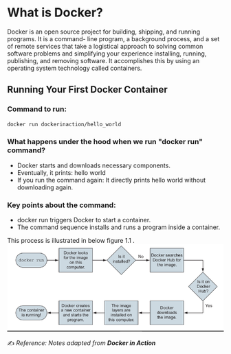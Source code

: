# What is Docker?

Docker is an open source project for building, shipping, and running programs. It is a command-
line program, a background process, and a set of remote services that take a logistical approach
to solving common software problems and simplifying your experience installing, running, publishing,
and removing software. It accomplishes this by using an operating system technology called containers.

## Running Your First Docker Container

### Command to run:

```bash
docker run dockerinaction/hello_world
```

### What happens under the hood when we run "docker run" command?
- Docker starts and downloads necessary components.
- Eventually, it prints: hello world
- If you run the command again: It directly prints hello world without downloading again.

### Key points about the command:
- docker run triggers Docker to start a container.
- The command sequence installs and runs a program inside a container.

This process is illustrated in below figure 1.1 .
![figure 1.1: How docker run works](images/how_docker_run_works.png)


✍️  *Reference: Notes adapted from **Docker in Action***

